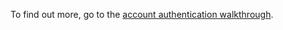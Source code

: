 To find out more, go to the [account authentication walkthrough](https://developer.nomad-cms.com/docs/account-authentication-python).
